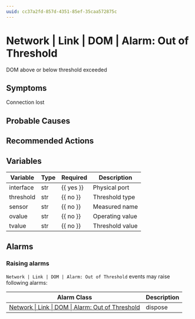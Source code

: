 ```yaml
---
uuid: cc37a2fd-857d-4351-85ef-35caa572875c
---
```

# Network | Link | DOM | Alarm: Out of Threshold

DOM above or below threshold exceeded

## Symptoms

Connection lost

## Probable Causes

## Recommended Actions

## Variables

Variable | Type | Required | Description
--- | --- | --- | ---
interface | str | {{ yes }} | Physical port
threshold | str | {{ no }} | Threshold type
sensor | str | {{ no }} | Measured name
ovalue | str | {{ no }} | Operating value
tvalue | str | {{ no }} | Threshold value

## Alarms

### Raising alarms

`Network | Link | DOM | Alarm: Out of Threshold` events may raise following alarms:

Alarm Class | Description
--- | ---
[Network \| Link \| DOM \| Alarm: Out of Threshold](../../../../alarm-classes/network/link/dom/alarm-out-of-threshold.md) | dispose
